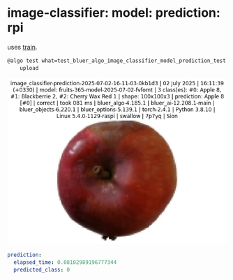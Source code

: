 # image-classifier: model: prediction: rpi

uses [train](../train).

```bash
@algo test what=test_bluer_algo_image_classifier_model_prediction_test \
    upload
```


![image](https://github.com/kamangir/assets/blob/main/image_classifier-prediction-2025-07-02-16-11-03-0kb1d3/prediction.png?raw=true)

```yaml
prediction:
  elapsed_time: 0.08102989196777344
  predicted_class: 0

```
